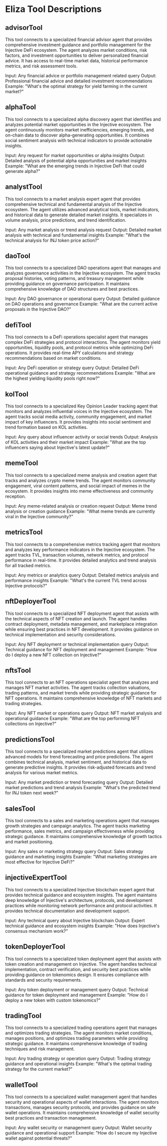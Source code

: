 # Eliza Tool Descriptions

## advisorTool
This tool connects to a specialized financial advisor agent that provides comprehensive investment guidance and portfolio management for the Injective DeFi ecosystem. The agent analyzes market conditions, risk factors, and investment opportunities to deliver personalized financial advice. It has access to real-time market data, historical performance metrics, and risk assessment tools.

Input: Any financial advice or portfolio management related query
Output: Professional financial advice and detailed investment recommendations
Example: "What's the optimal strategy for yield farming in the current market?"

## alphaTool
This tool connects to a specialized alpha discovery agent that identifies and analyzes potential market opportunities in the Injective ecosystem. The agent continuously monitors market inefficiencies, emerging trends, and on-chain data to discover alpha-generating opportunities. It combines social sentiment analysis with technical indicators to provide actionable insights.

Input: Any request for market opportunities or alpha insights
Output: Detailed analysis of potential alpha opportunities and market insights
Example: "What are the emerging trends in Injective DeFi that could generate alpha?"

## analystTool
This tool connects to a market analysis expert agent that provides comprehensive technical and fundamental analysis of the Injective ecosystem. The agent utilizes advanced analytical tools, market indicators, and historical data to generate detailed market insights. It specializes in volume analysis, price predictions, and trend identification.

Input: Any market analysis or trend analysis request
Output: Detailed market analysis with technical and fundamental insights
Example: "What's the technical analysis for INJ token price action?"

## daoTool
This tool connects to a specialized DAO operations agent that manages and analyzes governance activities in the Injective ecosystem. The agent tracks proposal histories, voting patterns, and treasury management while providing guidance on governance participation. It maintains comprehensive knowledge of DAO structures and best practices.

Input: Any DAO governance or operational query
Output: Detailed guidance on DAO operations and governance
Example: "What are the current active proposals in the Injective DAO?"

## defiTool
This tool connects to a DeFi operations specialist agent that manages complex DeFi strategies and protocol interactions. The agent monitors yield opportunities, liquidity pools, and protocol metrics while optimizing DeFi operations. It provides real-time APY calculations and strategy recommendations based on market conditions.

Input: Any DeFi operation or strategy query
Output: Detailed DeFi operational guidance and strategy recommendations
Example: "What are the highest yielding liquidity pools right now?"

## kolTool
This tool connects to a specialized Key Opinion Leader tracking agent that monitors and analyzes influential voices in the Injective ecosystem. The agent tracks social media activity, community engagement, and market impact of key influencers. It provides insights into social sentiment and trend formation based on KOL activities.

Input: Any query about influencer activity or social trends
Output: Analysis of KOL activities and their market impact
Example: "What are the top influencers saying about Injective's latest update?"

## memeTool
This tool connects to a specialized meme analysis and creation agent that tracks and analyzes crypto meme trends. The agent monitors community engagement, viral content patterns, and social impact of memes in the ecosystem. It provides insights into meme effectiveness and community reception.

Input: Any meme-related analysis or creation request
Output: Meme trend analysis or creation guidance
Example: "What meme trends are currently viral in the Injective community?"

## metricsTool
This tool connects to a comprehensive metrics tracking agent that monitors and analyzes key performance indicators in the Injective ecosystem. The agent tracks TVL, transaction volumes, network metrics, and protocol performance in real-time. It provides detailed analytics and trend analysis for all tracked metrics.

Input: Any metrics or analytics query
Output: Detailed metrics analysis and performance insights
Example: "What's the current TVL trend across Injective protocols?"

## nftDeployerTool
This tool connects to a specialized NFT deployment agent that assists with the technical aspects of NFT creation and launch. The agent handles contract deployment, metadata management, and marketplace integration while ensuring best practices in NFT development. It provides guidance on technical implementation and security considerations.

Input: Any NFT deployment or technical implementation query
Output: Technical guidance for NFT deployment and management
Example: "How do I deploy a new NFT collection on Injective?"

## nftsTool
This tool connects to an NFT operations specialist agent that analyzes and manages NFT market activities. The agent tracks collection valuations, trading patterns, and market trends while providing strategic guidance for NFT operations. It maintains comprehensive knowledge of NFT markets and trading strategies.

Input: Any NFT market or operations query
Output: NFT market analysis and operational guidance
Example: "What are the top performing NFT collections on Injective?"

## predictionsTool
This tool connects to a specialized market predictions agent that utilizes advanced models for trend forecasting and price predictions. The agent combines technical analysis, market sentiment, and historical data to generate predictive insights. It provides risk-adjusted forecasts and trend analysis for various market metrics.

Input: Any market prediction or trend forecasting query
Output: Detailed market predictions and trend analysis
Example: "What's the predicted trend for INJ token next week?"

## salesTool
This tool connects to a sales and marketing operations agent that manages growth strategies and campaign analytics. The agent tracks marketing performance, sales metrics, and campaign effectiveness while providing strategic guidance. It maintains comprehensive knowledge of growth tactics and market positioning.

Input: Any sales or marketing strategy query
Output: Sales strategy guidance and marketing insights
Example: "What marketing strategies are most effective for Injective DeFi?"

## injectiveExpertTool
This tool connects to a specialized Injective blockchain expert agent that provides technical guidance and ecosystem insights. The agent maintains deep knowledge of Injective's architecture, protocols, and development practices while monitoring network performance and protocol activities. It provides technical documentation and development support.

Input: Any technical query about Injective blockchain
Output: Expert technical guidance and ecosystem insights
Example: "How does Injective's consensus mechanism work?"

## tokenDeployerTool
This tool connects to a specialized token deployment agent that assists with token creation and management on Injective. The agent handles technical implementation, contract verification, and security best practices while providing guidance on tokenomics design. It ensures compliance with standards and security requirements.

Input: Any token deployment or management query
Output: Technical guidance for token deployment and management
Example: "How do I deploy a new token with custom tokenomics?"

## tradingTool
This tool connects to a specialized trading operations agent that manages and optimizes trading strategies. The agent monitors market conditions, manages positions, and optimizes trading parameters while providing strategic guidance. It maintains comprehensive knowledge of trading techniques and risk management.

Input: Any trading strategy or operation query
Output: Trading strategy guidance and operational insights
Example: "What's the optimal trading strategy for the current market?"

## walletTool
This tool connects to a specialized wallet management agent that handles security and operational aspects of wallet interactions. The agent monitors transactions, manages security protocols, and provides guidance on safe wallet operations. It maintains comprehensive knowledge of wallet security best practices and transaction management.

Input: Any wallet security or management query
Output: Wallet security guidance and operational support
Example: "How do I secure my Injective wallet against potential threats?" 
